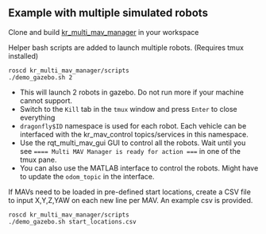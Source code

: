 ## Example with multiple simulated robots

Clone and build [kr_multi_mav_manager](https://github.com/KumarRobotics/multi_mav_manager) in your workspace

Helper bash scripts are added to launch multiple robots. (Requires tmux installed)
```
roscd kr_multi_mav_manager/scripts
./demo_gazebo.sh 2
```
 * This will launch 2 robots in gazebo. Do not run more if your machine cannot support.
 * Switch to the `Kill` tab in the `tmux` window and press `Enter` to close everything
 * `dragonfly$ID` namespace is used for each robot. Each vehicle can be interfaced with the kr_mav_control topics/services in this namespace.
 * Use the rqt_multi_mav_gui GUI to control all the robots. Wait until you see `==== Multi MAV Manager is ready for action ===` in one of the tmux pane.
 * You can also use the MATLAB interface to control the robots. Might have to update the `odom_topic` in the interface.

If MAVs need to be loaded in pre-defined start locations, create a CSV file to input X,Y,Z,YAW on each new line per MAV. An example csv is provided.
```
roscd kr_multi_mav_manager/scripts
./demo_gazebo.sh start_locations.csv
```
